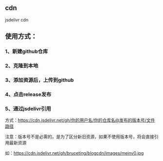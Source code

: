 ## cdn
jsdelivr cdn

## 使用方式：
### 1、新建github仓库
### 2、克隆到本地
### 3、添加资源后，上传到github
### 4、点击release发布
### 5、通过jsdelivr引用
方式：https://cdn.jsdelivr.net/gh/你的用户名/你的仓库名@发布的版本号/文件路径

注意：版本号不是必需的，是为了区分新旧资源，如果不使用版本号，将会直接引用最新资源

如：https://cdn.jsdelivr.net/gh/bruceting/blogcdn/images/meinv0.jpg

